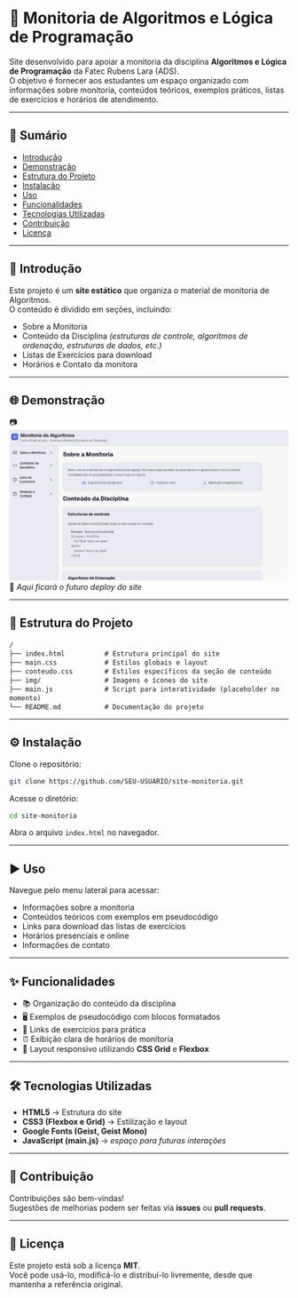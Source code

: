 # 📘 Monitoria de Algoritmos e Lógica de Programação

Site desenvolvido para apoiar a monitoria da disciplina **Algoritmos e Lógica de Programação** da Fatec Rubens Lara (ADS).  
O objetivo é fornecer aos estudantes um espaço organizado com informações sobre monitoria, conteúdos teóricos, exemplos práticos, listas de exercícios e horários de atendimento.

---

## 📑 Sumário
- [Introdução](#introducao)
- [Demonstração](#demonstracao)
- [Estrutura do Projeto](#estrutura-do-projeto)
- [Instalação](#instalacao)
- [Uso](#uso)
- [Funcionalidades](#funcionalidades)
- [Tecnologias Utilizadas](#tecnologias-utilizadas)
- [Contribuição](#contribuicao)
- [Licença](#licenca)

---

## 🧾 Introdução <a id="introducao"></a>

Este projeto é um **site estático** que organiza o material de monitoria de Algoritmos.  
O conteúdo é dividido em seções, incluindo:

- Sobre a Monitoria  
- Conteúdo da Disciplina *(estruturas de controle, algoritmos de ordenação, estruturas de dados, etc.)*  
- Listas de Exercícios para download  
- Horários e Contato da monitora  

---

## 🌐 Demonstração <a id="demonstracao"></a>

📷 ![Demonstração do site](./img/print-site.png)
🔗 *Aqui ficará o futuro deploy do site*

---

## 📂 Estrutura do Projeto <a id="estrutura-do-projeto"></a>

```
/
├── index.html          # Estrutura principal do site
├── main.css            # Estilos globais e layout
├── conteudo.css        # Estilos específicos da seção de conteúdo
├── img/                # Imagens e ícones do site
├── main.js             # Script para interatividade (placeholder no momento)
└── README.md           # Documentação do projeto
```

---

## ⚙️ Instalação <a id="instalacao"></a>

Clone o repositório:

```bash
git clone https://github.com/SEU-USUARIO/site-monitoria.git
```

Acesse o diretório:

```bash
cd site-monitoria
```

Abra o arquivo `index.html` no navegador.

---

## ▶️ Uso <a id="uso"></a>

Navegue pelo menu lateral para acessar:

- Informações sobre a monitoria  
- Conteúdos teóricos com exemplos em pseudocódigo  
- Links para download das listas de exercícios  
- Horários presenciais e online  
- Informações de contato  

---

## ✨ Funcionalidades <a id="funcionalidades"></a>

- 📚 Organização do conteúdo da disciplina  
- 🖥️ Exemplos de pseudocódigo com blocos formatados  
- 📂 Links de exercícios para prática  
- ⏰ Exibição clara de horários de monitoria  
- 📱 Layout responsivo utilizando **CSS Grid** e **Flexbox**  

---

## 🛠️ Tecnologias Utilizadas <a id="tecnologias-utilizadas"></a>

- **HTML5** → Estrutura do site  
- **CSS3 (Flexbox e Grid)** → Estilização e layout  
- **Google Fonts (Geist, Geist Mono)**  
- **JavaScript (main.js)** → *espaço para futuras interações*  

---

## 🤝 Contribuição <a id="contribuicao"></a>

Contribuições são bem-vindas!  
Sugestões de melhorias podem ser feitas via **issues** ou **pull requests**.

---

## 📜 Licença <a id="licenca"></a>

Este projeto está sob a licença **MIT**.  
Você pode usá-lo, modificá-lo e distribuí-lo livremente, desde que mantenha a referência original.
